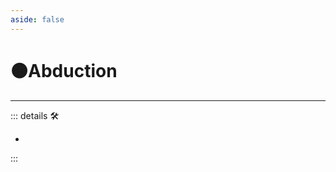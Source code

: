 ```yaml
---
aside: false
---
```

# 🟠<motor>Abduction</motor>

---

<!-- =================================================== -->
<!-- =================================================== -->
<!-- =================================================== -->
<!-- =================================================== -->
<!-- =================================================== -->
::: details 🛠

-

:::

